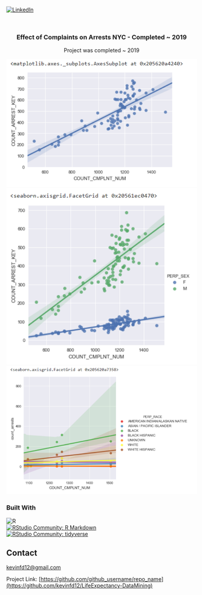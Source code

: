 # <!-- PROJECT SHIELDS -->
[linkedin-url]: https://www.linkedin.com/in/kevin-diaz-gochez

[![LinkedIn][linkedin-shield]][linkedin-url]


<!-- PROJECT LOGO -->
<br />
<div align="center">
<h3 align="center">Effect of Complaints on Arrests NYC - Completed ~ 2019</h3>
  <p align="center">
    Project was completed ~ 2019
    <br />
  </p>
</div>

<img src="https://raw.githubusercontent.com/kevinfd12/ComplaintsArrestsNYC/master/Assets/Asset1.png">
<img src="https://raw.githubusercontent.com/kevinfd12/ComplaintsArrestsNYC/master/Assets/Asset2.png">
<img src="https://raw.githubusercontent.com/kevinfd12/ComplaintsArrestsNYC/master/Assets/Asset3.png">


<!-- ABOUT THE PROJECT -->
### Built With
![R](https://img.shields.io/badge/-R-276DC3?style=for-the-badge&logo=r&logoColor=white)
<br />
[![RStudio Community: R Markdown](https://img.shields.io/endpoint?url=https%3A%2F%2Frstudio.github.io%2Frstudio-shields%2Fcategory%2FR-Markdown.json)](https://community.rstudio.com/c/R-Markdown)
<br />
[![RStudio Community: tidyverse](https://img.shields.io/endpoint?url=https%3A%2F%2Frstudio.github.io%2Frstudio-shields%2Fcategory%2Ftidyverse.json)](https://community.rstudio.com/c/tidyverse)

<!-- CONTACT -->
## Contact

kevinfd12@gmail.com

Project Link: [https://github.com/github_username/repo_name](https://github.com/kevinfd12/LifeExpectancy-DataMining)

<!-- MARKDOWN LINKS & IMAGES -->
<!-- https://www.markdownguide.org/basic-syntax/#reference-style-links -->
[linkedin-shield]: https://img.shields.io/badge/-LinkedIn-black.svg?style=for-the-badge&logo=linkedin&colorB=555
[linkedin-url]: https://linkedin.com/in/linkedin_username

